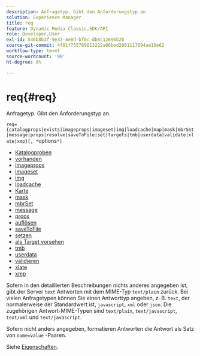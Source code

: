```yaml
---
description: Anfragetyp. Gibt den Anforderungstyp an.
solution: Experience Manager
title: req
feature: Dynamic Media Classic,SDK/API
role: Developer,User
exl-id: 546b8b3f-9e37-4e8d-bf0c-db8c12696b2b
source-git-commit: 4f81f755789613222a66bed2961117604ae19e62
workflow-type: tm+mt
source-wordcount: '90'
ht-degree: 8%

---
```


# req{#req}

Anfragetyp. Gibt den Anforderungstyp an.

`req={catalogprops|exists|imageprops|imageset|img|loadcache|map|mask|mbrSet|message|props|resolve|saveToFile|set|targets|tmb|userdata|validate|xlate|xmp}[, *`options`*]`

* [Katalogproben](r-catalogprops.md)
* [vorhanden](r-exists.md)
* [imageprops](r-imageprops.md)
* [imageset](r-imageset-req.md)
* [img](r-img.md)
* [loadcache](r-loadcache.md)
* [Karte](r-map-req.md)
* [mask](r-mask-req.md)
* [mbrSet](r-mbrset.md)
* [message](r-message.md)
* [props](r-props.md)
* [auflösen](r-resolve.md)
* [saveToFile](r-savetofile.md)
* [setzen](r-set.md)
* [als Target vorsehen](r-targets.md)
* [tmb](r-tmb.md)
* [userdata](r-userdata.md)
* [validieren](r-is-http-validate.md)
* [xlate](r-xlate.md)
* [xmp](r-xmp.md)

Sofern in den detaillierten Beschreibungen nichts anderes angegeben ist, gibt der Server `text` Antworten mit dem MIME-Typ `text/plain` zurück. Bei vielen Anfragetypen können Sie einen Antworttyp angeben, z. B. `text`, der normalerweise der Standardwert ist, `javascript`, `xml` oder `json`. Die zugehörigen Antwort-MIME-Typen sind `text/plain`, `text/javascript`, `text/xml` und `text/javascript`.

Sofern nicht anders angegeben, formatieren Antworten die Antwort als Satz von `name=value` -Paaren.

Siehe [Eigenschaften](../../../../../../is-api/http-ref/image-serving-api-ref/c-http-protocol-reference/c-response-data/c-properties/c-properties.md#concept-49c609fd6de942cab422ee412353c9d9).
